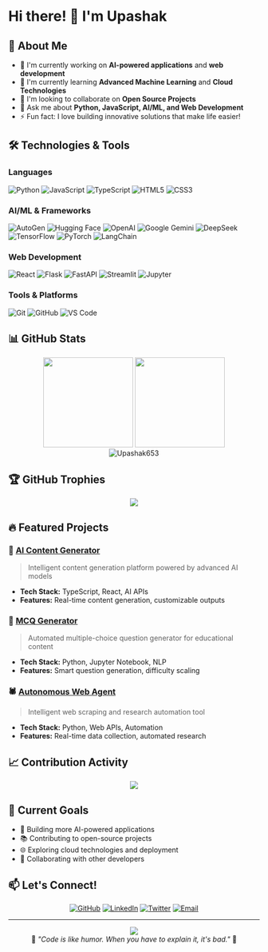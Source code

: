 # Hi there! 👋 I'm Upashak

## 🚀 About Me
- 🔭 I'm currently working on **AI-powered applications** and **web development**
- 🌱 I'm currently learning **Advanced Machine Learning** and **Cloud Technologies**
- 👯 I'm looking to collaborate on **Open Source Projects**
- 💬 Ask me about **Python, JavaScript, AI/ML, and Web Development**
- ⚡ Fun fact: I love building innovative solutions that make life easier!

## 🛠️ Technologies & Tools

### Languages
![Python](https://img.shields.io/badge/Python-3776AB?style=for-the-badge&logo=python&logoColor=white)
![JavaScript](https://img.shields.io/badge/JavaScript-F7DF1E?style=for-the-badge&logo=javascript&logoColor=black)
![TypeScript](https://img.shields.io/badge/TypeScript-007ACC?style=for-the-badge&logo=typescript&logoColor=white)
![HTML5](https://img.shields.io/badge/HTML5-E34F26?style=for-the-badge&logo=html5&logoColor=white)
![CSS3](https://img.shields.io/badge/CSS3-1572B6?style=for-the-badge&logo=css3&logoColor=white)

### AI/ML & Frameworks
![AutoGen](https://img.shields.io/badge/AutoGen-FF6B6B?style=for-the-badge&logo=microsoft&logoColor=white)
![Hugging Face](https://img.shields.io/badge/🤗_Hugging_Face-FFD21E?style=for-the-badge&logoColor=black)
![OpenAI](https://img.shields.io/badge/OpenAI-412991?style=for-the-badge&logo=openai&logoColor=white)
![Google Gemini](https://img.shields.io/badge/Google_Gemini-4285F4?style=for-the-badge&logo=google&logoColor=white)
![DeepSeek](https://img.shields.io/badge/DeepSeek-000000?style=for-the-badge&logo=artificial-intelligence&logoColor=white)
![TensorFlow](https://img.shields.io/badge/TensorFlow-FF6F00?style=for-the-badge&logo=tensorflow&logoColor=white)
![PyTorch](https://img.shields.io/badge/PyTorch-EE4C2C?style=for-the-badge&logo=pytorch&logoColor=white)
![LangChain](https://img.shields.io/badge/🦜_LangChain-1C3C3C?style=for-the-badge&logoColor=white)

### Web Development
![React](https://img.shields.io/badge/React-20232A?style=for-the-badge&logo=react&logoColor=61DAFB)
![Flask](https://img.shields.io/badge/Flask-000000?style=for-the-badge&logo=flask&logoColor=white)
![FastAPI](https://img.shields.io/badge/FastAPI-009688?style=for-the-badge&logo=fastapi&logoColor=white)
![Streamlit](https://img.shields.io/badge/Streamlit-FF4B4B?style=for-the-badge&logo=streamlit&logoColor=white)
![Jupyter](https://img.shields.io/badge/Jupyter-F37626?style=for-the-badge&logo=jupyter&logoColor=white)

### Tools & Platforms
![Git](https://img.shields.io/badge/Git-F05032?style=for-the-badge&logo=git&logoColor=white)
![GitHub](https://img.shields.io/badge/GitHub-100000?style=for-the-badge&logo=github&logoColor=white)
![VS Code](https://img.shields.io/badge/VS_Code-007ACC?style=for-the-badge&logo=visual-studio-code&logoColor=white)

## 📊 GitHub Stats

<div align="center">
  <img height="180em" src="https://github-readme-stats.vercel.app/api?username=Upashak653&show_icons=true&theme=tokyonight&include_all_commits=true&count_private=true"/>
  <img height="180em" src="https://github-readme-stats.vercel.app/api/top-langs/?username=Upashak653&layout=compact&langs_count=7&theme=tokyonight"/>
</div>

<div align="center">
  <img src="https://github-readme-streak-stats.herokuapp.com/?user=Upashak653&theme=tokyonight" alt="Upashak653" />
</div>

## 🏆 GitHub Trophies
<div align="center">
  <img src="https://github-profile-trophy.vercel.app/?username=Upashak653&theme=tokyonight&no-frame=false&no-bg=false&margin-w=4" />
</div>

## 🔥 Featured Projects

### 🤖 [AI Content Generator](https://github.com/Upashak653/ai-content-generator)
> Intelligent content generation platform powered by advanced AI models
- **Tech Stack:** TypeScript, React, AI APIs
- **Features:** Real-time content generation, customizable outputs

### 📝 [MCQ Generator](https://github.com/Upashak653/mcqgen)
> Automated multiple-choice question generator for educational content
- **Tech Stack:** Python, Jupyter Notebook, NLP
- **Features:** Smart question generation, difficulty scaling

### 🕷️ [Autonomous Web Agent](https://github.com/Upashak653/Autonomous_Web_Agent_and_Real_Time_Research)
> Intelligent web scraping and research automation tool
- **Tech Stack:** Python, Web APIs, Automation
- **Features:** Real-time data collection, automated research

## 📈 Contribution Activity
<div align="center">
  <img src="https://github-readme-activity-graph.vercel.app/graph?username=Upashak653&theme=tokyo-night&bg_color=0D1117&color=7C3AED&line=7C3AED&point=FFFFFF&area_color=7C3AED&area=true&hide_border=true" />
</div>

## 🎯 Current Goals
- 🚀 Building more AI-powered applications
- 📚 Contributing to open-source projects
- 🌐 Exploring cloud technologies and deployment
- 🤝 Collaborating with other developers

## 📫 Let's Connect!
<div align="center">
  
[![GitHub](https://img.shields.io/badge/GitHub-100000?style=for-the-badge&logo=github&logoColor=white)](https://github.com/Upashak653)
[![LinkedIn](https://img.shields.io/badge/LinkedIn-0077B5?style=for-the-badge&logo=linkedin&logoColor=white)](#)
[![Twitter](https://img.shields.io/badge/Twitter-1DA1F2?style=for-the-badge&logo=twitter&logoColor=white)](#)
[![Email](https://img.shields.io/badge/Email-D14836?style=for-the-badge&logo=gmail&logoColor=white)](#)

</div>

---
<div align="center">
  <img src="https://komarev.com/ghpvc/?username=Upashak653&color=blueviolet&style=flat-square&label=Profile+Views" />
</div>

<div align="center">
  💫 <i>"Code is like humor. When you have to explain it, it's bad."</i> 💫
</div>
